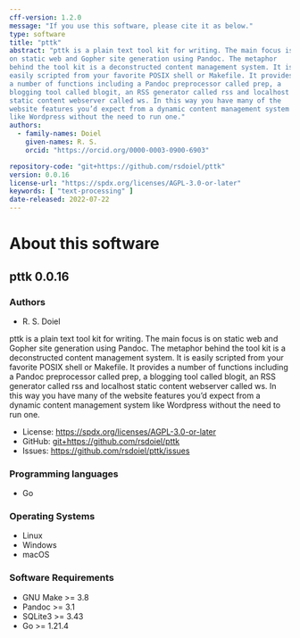 ```yaml
---
cff-version: 1.2.0
message: "If you use this software, please cite it as below."
type: software
title: "pttk"
abstract: "pttk is a plain text tool kit for writing. The main focus is
on static web and Gopher site generation using Pandoc. The metaphor
behind the tool kit is a deconstructed content management system. It is
easily scripted from your favorite POSIX shell or Makefile. It provides
a number of functions including a Pandoc preprocessor called prep, a
blogging tool called blogit, an RSS generator called rss and localhost
static content webserver called ws. In this way you have many of the
website features you’d expect from a dynamic content management system
like Wordpress without the need to run one."
authors:
  - family-names: Doiel
    given-names: R. S.
    orcid: "https://orcid.org/0000-0003-0900-6903"

repository-code: "git+https://github.com/rsdoiel/pttk"
version: 0.0.16
license-url: "https://spdx.org/licenses/AGPL-3.0-or-later"
keywords: [ "text-processing" ]
date-released: 2022-07-22
---
```


About this software
===================

## pttk 0.0.16

### Authors

- R. S. Doiel



pttk is a plain text tool kit for writing. The main focus is on static
web and Gopher site generation using Pandoc. The metaphor behind the
tool kit is a deconstructed content management system. It is easily
scripted from your favorite POSIX shell or Makefile. It provides a
number of functions including a Pandoc preprocessor called prep, a
blogging tool called blogit, an RSS generator called rss and localhost
static content webserver called ws. In this way you have many of the
website features you’d expect from a dynamic content management system
like Wordpress without the need to run one.

- License: <https://spdx.org/licenses/AGPL-3.0-or-later>
- GitHub: <git+https://github.com/rsdoiel/pttk>
- Issues: <https://github.com/rsdoiel/pttk/issues>


### Programming languages

- Go

### Operating Systems

- Linux
- Windows
- macOS

### Software Requirements

- GNU Make &gt;= 3.8
- Pandoc &gt;= 3.1
- SQLite3 &gt;= 3.43
- Go &gt;= 1.21.4
